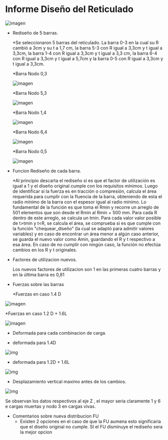 # Informe Diseño del Reticulado

![imagen](/Ret1.png)

* Rediseño de 5 barras.
  
  *Se seleccionaron 5 barras del reticulado. La barra 0-3 en la cual su R cambió a 3cm y su t a 1,7 cm, la barra 5-3 con R igual    a 3,3cm y t igual a 3,3cm, la barra 1-4 con R igual a 3,3cm y t igual a 3,3 cm, la barra 6-4 con R igual a 3,3cm y t igual a    5,7cm y la barra 0-5 con R igual a 3,3cm y t igual a 3,3cm. 

  *Barra Nodo 0,3
  
  ![imagen](/03.jpg)
  
  *Barra Nodo 5,3
  
  ![imagen](/53.jpg)
  
  *Barra Nodo 1,4
  
  ![imagen](/14.jpg)
 
  *Barra Nodo 6,4
 
  ![imagen](/64.jpg)

  *Barra Nodo 0,5
  
  ![imagen](/05.jpg)
  
* Funcion Rediseño de cada barra.
  
  *Al principio descarta el rediseño si es que el factor de utilización es igual a 1 y el diseño original cumple con los            requisitos mínimos.
   Luego de identificar si la fuerza es en tracción o compresión, calcula el área requerida para cumplir con la fluencia de la      barra, obteniendo de esta el radio mínimo de la barra con el espesor igual al radio mínimo.
   Lo fundamental de la función es que toma el Rmin y recorre un arreglo de 501 elementos que son desde el Rmin al Rmin + 500      mm.
   Para cada R dentro de este arreglo, se calcula un tmin. Para cada valor valor posible de t>tmin y t<R, se calcula el área, se    comprueba si es que cumple con la función "chequear_diseño" (la cual se adaptó para admitir valores variables) y en caso de      encontrar un área menor a algún caso anterior, se guarda el nuevo valor como Amin, guardando el R y t respectivo a esa área.
   En caso de no cumplir con ningún caso, la función no efectúa cambios en los R y t originales.

* Factores de utilizacion nuevos.
  
  Los nuevos factores de utilizacion son 1 en las primeras cuatro barras y en la última barra es 0,81

* Fuerzas sobre las barras
  
  *Fuerzas en caso 1.4 D 

![imagen](/fuerzas14d.png)
 
  *Fuerzas en caso 1.2 D + 1.6L

![imagen](/fuerzas12d16l.png)

* Deformada para cada combinacion de carga.
 
 * deformada para 1.4D
 
 ![img](/deformada14d.png)
 
 * deformada para 1.2D + 1.6L
 
 ![img](/deformada12d16l.png)

* Desplazamiento vertical maximo antes de los cambios.

![img](/desplazamientonodos.jpg)

Se observan los datos respectivos al eje Z , el mayor seria claramente 1 y 6 e cargas muertas y nodo 3 en cargas vivas. 

* Comentarios sobre nueva distribucion FU
  * Existen 2 opciones en el caso de que la FU aumena esto significaria que el diseño original no cumple. SI el FU disminuye el rediseño sera la mejor opcion
